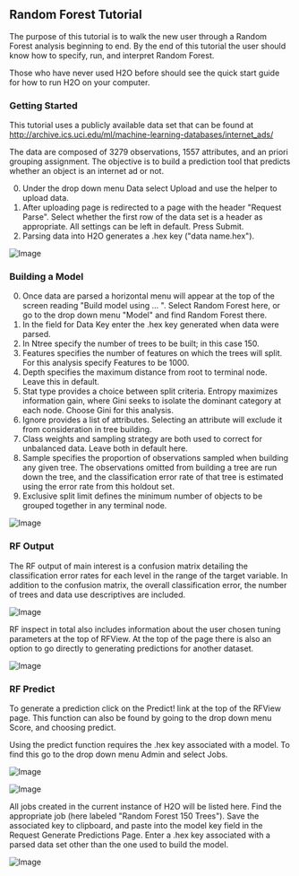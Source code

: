 ## Random Forest Tutorial

The purpose of this tutorial is to walk the new user through a
Random Forest analysis beginning to end. By the end of this tutorial
the user should know how to specify, run, and interpret Random Forest.

Those who have never used H2O before should see the quick start guide
for how to run H2O on your computer.

### Getting Started

This tutorial uses a publicly available data set that can be found at http://archive.ics.uci.edu/ml/machine-learning-databases/internet_ads/

The data are composed of 3279 observations, 1557 attributes, and an
priori grouping assignment. The objective is to build a prediction
tool that predicts whether an object is an internet ad or not.


0. Under the drop down menu Data select Upload and use the helper to
   upload data.
0. After uploading page is redirected to a page with the header
   "Request Parse". Select whether the first row of the data set is a
   header as appropriate.  All settings can be left in default. Press
   Submit.
0. Parsing data into H2O generates a .hex key ("data name.hex").

![Image](RFParse.png)


### Building a Model

0. Once  data are parsed a horizontal menu will appear at the top
   of the screen reading "Build model using ... ". Select
   Random Forest here, or go to the drop down menu "Model" and
   find Random Forest there.
0. In the field for Data Key enter the .hex key generated when data
   were parsed.
0. In Ntree specify the number of trees to be built; in this case 150.
0. Features specifies the number of features on which the trees will
   split. For this analysis specify Features to be 1000.
0. Depth specifies the maximum distance from root to terminal
   node. Leave this in default.
0. Stat type provides a choice between split criteria. Entropy
   maximizes information gain, where Gini seeks to isolate the
   dominant category at each node. Choose Gini for this analysis.
0. Ignore provides a list of attributes. Selecting an attribute will
   exclude it from consideration in tree building.
0. Class weights and sampling strategy are both used to correct for
   unbalanced data. Leave both in default here.
0. Sample specifies the proportion of observations sampled when
   building any given tree. The observations omitted from building a
   tree are run down the tree, and the classification error rate of
   that tree is estimated using the error rate from this holdout set.
0. Exclusive split limit defines the minimum number of objects to be
   grouped together in any terminal node.

![Image](RequestRF1.png)


### RF Output


The RF output of main interest is a confusion matrix detailing
the classification error rates for each level in the range of the
target variable. In addition to the confusion matrix, the overall
classification error, the number of trees and data use descriptives
are included.

![Image](RFoutput2.png)


RF inspect in total also includes information about the user chosen
tuning parameters at the top of RFView. At the top of the page there
is also an option to go directly to generating predictions for
another dataset.

![Image](RFoutput.png)




### RF Predict

To generate a prediction click on the Predict! link at the top
of the RFView page. This function can also be found by going to the
drop down menu Score, and choosing predict.

Using the predict function requires the .hex key associated with a
model. To find this go to the drop down menu Admin and select Jobs.

![Image](DropdownAdmin.png)



![Image](Jobspage.png)


All jobs created in the current instance of H2O will be listed
here. Find the appropriate job (here labeled "Random Forest 150
Trees"). Save the associated key to clipboard, and paste into the
model key field in the Request Generate Predictions Page. Enter a .hex
key associated with a parsed data set other than the one used to build
the model.


![Image](RequestPredict.png)




